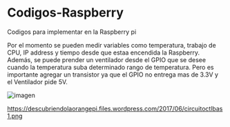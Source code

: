 # Codigos-Raspberry
Codigos para implementar en la Raspberry pi

Por el momento se pueden medir variables como temperatura, trabajo de CPU, IP address y tiempo desde que estaa encendida la Raspberry.
Además, se puede prender un ventilador desde el GPIO que se desee cuando la temperatura suba determinado rango de temperatura. Pero es importante agregar un transistor ya que el GPIO no entrega mas de 3.3V y el Ventilador pide 5V.


![imagen](https://user-images.githubusercontent.com/69058627/114462444-09bf9800-9bb1-11eb-8fd4-50d2b86f64a3.png)

https://descubriendolaorangepi.files.wordpress.com/2017/06/circuitoctlbas1.png
